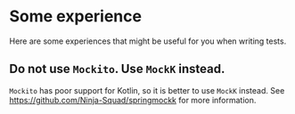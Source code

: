 # Some experience
Here are some experiences that might be useful for you when writing tests.

## Do not use `Mockito`. Use `MockK` instead.
`Mockito` has poor support for Kotlin, so it is better to use `MockK` instead.
See https://github.com/Ninja-Squad/springmockk for more information.
